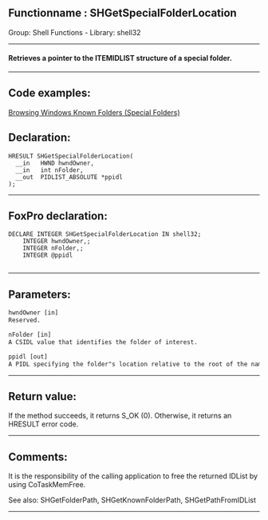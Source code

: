 <link rel="stylesheet" type="text/css" href="../../css/win32api.css">  
<link rel="stylesheet" href="https://cdnjs.cloudflare.com/ajax/libs/font-awesome/4.7.0/css/font-awesome.min.css">

## Functionname : SHGetSpecialFolderLocation
Group: Shell Functions - Library: shell32    
***  


#### Retrieves a pointer to the ITEMIDLIST structure of a special folder.
***  


## Code examples:
[Browsing Windows Known Folders (Special Folders)](../../samples/sample_576.md)  

## Declaration:
```foxpro  
HRESULT SHGetSpecialFolderLocation(
  __in   HWND hwndOwner,
  __in   int nFolder,
  __out  PIDLIST_ABSOLUTE *ppidl
);  
```  
***  


## FoxPro declaration:
```foxpro  
DECLARE INTEGER SHGetSpecialFolderLocation IN shell32;
	INTEGER hwndOwner,;
	INTEGER nFolder,;
	INTEGER @ppidl
  
```  
***  


## Parameters:
```txt  
hwndOwner [in]
Reserved.

nFolder [in]
A CSIDL value that identifies the folder of interest.

ppidl [out]
A PIDL specifying the folder"s location relative to the root of the namespace (the desktop).  
```  
***  


## Return value:
If the method succeeds, it returns S_OK (0). Otherwise, it returns an HRESULT error code.  
***  


## Comments:
 It is the responsibility of the calling application to free the returned IDList by using CoTaskMemFree.  
  
See also: SHGetFolderPath, SHGetKnownFolderPath, SHGetPathFromIDList   
  
***  

